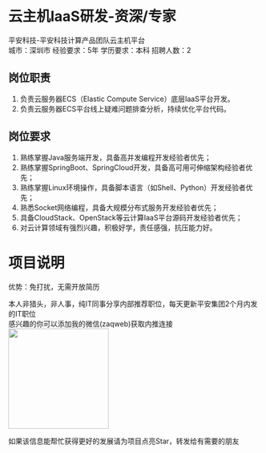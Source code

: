# 云主机IaaS研发-资深/专家
平安科技-平安科技计算产品团队云主机平台  
城市：深圳市 经验要求：5年 学历要求：本科  招聘人数：2

## 岗位职责
1. 负责云服务器ECS（Elastic Compute Service）底层IaaS平台开发。   
2. 负责云服务器ECS平台线上疑难问题排查分析，持续优化平台代码。

## 岗位要求
1. 熟练掌握Java服务端开发，具备高并发编程开发经验者优先；   
2. 熟练掌握SpringBoot、SpringCloud开发，具备高可用可伸缩架构经验者优先；   
3. 熟练掌握Linux环境操作，具备脚本语言（如Shell、Python）开发经验者优先；   
4. 熟悉Socket网络编程，具备大规模分布式服务开发经验者优先；   
5. 具备CloudStack、OpenStack等云计算IaaS平台源码开发经验者优先；   
6. 对云计算领域有强烈兴趣，积极好学，责任感强，抗压能力好。

# 项目说明

优势：免打扰，无需开放简历

本人非猎头，非人事，纯IT同事分享内部推荐职位，每天更新平安集团2个月内发的IT职位  
感兴趣的你可以添加我的微信(zaqweb)获取内推连接  
<img src="https://github.com/zaqweb/PA-IT-JOBS/blob/master/WechatICode.jpeg"  height="200" width="200">

如果该信息能帮忙获得更好的发展请为项目点亮Star，转发给有需要的朋友




